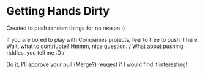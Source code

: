 Getting Hands Dirty
===================
Created to push random things for no reason :)

If you are bored to play with Companies projects, feel to free to push it here. Wait, what to contriubte? Hmmm, nice question. /
What about pushing riddles, you tell me :D / 

Do it, I'll approve your pull (Merge?) reuqest if I would find it interesting!


